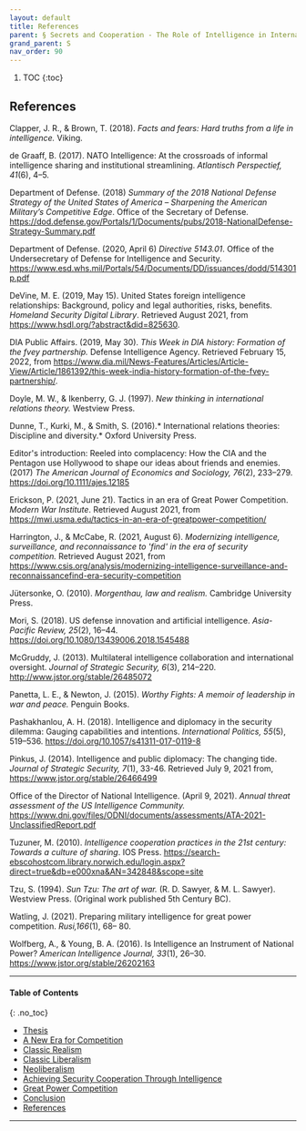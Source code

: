 ```yaml
---
layout: default
title: References    
parent: § Secrets and Cooperation - The Role of Intelligence in International Relations Theory
grand_parent: S
nav_order: 90 
---
```

<style>
.dont-break-out {
  /* These are technically the same, but use both */
  overflow-wrap: break-word;
  word-wrap: break-word;

     -ms-word-break: break-all;
  /* This is the dangerous one in WebKit, as it breaks things wherever */
  word-break: break-all;
  /* Instead use this non-standard one: */
  word-break: break-word;
}

.youtube-container {
    position: relative;
    width: 100%;
    height: 0;
    padding-bottom: 56.25%;
}
.youtube-video {
    position: absolute;
    top: 0;
    left: 0;
    width: 100%;
    height: 100%;
}

</style>

<div class="dont-break-out" markdown="1">

1. TOC
{:toc}

## References
Clapper, J. R., & Brown, T. (2018). *Facts and fears: Hard truths from a life in intelligence.* Viking.

de Graaff, B. (2017). NATO Intelligence: At the crossroads of informal intelligence sharing and institutional streamlining. *Atlantisch Perspectief, 41*(6), 4–5. 

Department of Defense. (2018) *Summary of the 2018 National Defense Strategy of the United States of America – Sharpening the American Military’s Competitive Edge*. Office of the Secretary of Defense. https://dod.defense.gov/Portals/1/Documents/pubs/2018-NationalDefense-Strategy-Summary.pdf

Department of Defense. (2020, April 6) *Directive 5143.01*. Office of the Undersecretary of Defense for Intelligence and Security. https://www.esd.whs.mil/Portals/54/Documents/DD/issuances/dodd/514301p.pdf 

DeVine, M. E. (2019, May 15). United States foreign intelligence relationships: Background, policy and legal authorities, risks, benefits. *Homeland Security Digital Library*. Retrieved August 2021, from https://www.hsdl.org/?abstract&did=825630.

DIA Public Affairs. (2019, May 30). *This Week in DIA history: Formation of the fvey partnership.* Defense Intelligence Agency. Retrieved February 15, 2022, from https://www.dia.mil/News-Features/Articles/Article-View/Article/1861392/this-week-india-history-formation-of-the-fvey-partnership/.

Doyle, M. W., & Ikenberry, G. J. (1997). *New thinking in international relations theory.* Westview Press. 

Dunne, T., Kurki, M., & Smith, S. (2016).* International relations theories: Discipline and diversity.* Oxford University Press.

Editor's introduction: Reeled into complacency: How the CIA and the Pentagon use Hollywood to shape our ideas about friends and enemies. (2017) *The American Journal of Economics and Sociology, 76*(2), 233–279. https://doi.org/10.1111/ajes.12185

Erickson, P. (2021, June 21). Tactics in an era of Great Power Competition. *Modern War Institute*. Retrieved August 2021, from https://mwi.usma.edu/tactics-in-an-era-of-greatpower-competition/

Harrington, J., & McCabe, R. (2021, August 6). *Modernizing intelligence, surveillance, and reconnaissance to 'find' in the era of security competition.* Retrieved August 2021, from https://www.csis.org/analysis/modernizing-intelligence-surveillance-and-reconnaissancefind-era-security-competition 

Jütersonke, O. (2010). *Morgenthau, law and realism.* Cambridge University Press.

Mori, S. (2018). US defense innovation and artificial intelligence. *Asia-Pacific Review, 25*(2), 16–44. https://doi.org/10.1080/13439006.2018.1545488 

McGruddy, J. (2013). Multilateral intelligence collaboration and international oversight. *Journal of Strategic Security, 6*(3), 214–220. http://www.jstor.org/stable/26485072

Panetta, L. E., & Newton, J. (2015). *Worthy Fights: A memoir of leadership in war and peace.* Penguin Books. 

Pashakhanlou, A. H. (2018). Intelligence and diplomacy in the security dilemma: Gauging capabilities and intentions. *International Politics, 55*(5), 519–536. https://doi.org/10.1057/s41311-017-0119-8

Pinkus, J. (2014). Intelligence and public diplomacy: The changing tide. *Journal of Strategic Security, 7*(1), 33-46. Retrieved July 9, 2021 from, https://www.jstor.org/stable/26466499

Office of the Director of National Intelligence. (April 9, 2021). *Annual threat assessment of the US Intelligence Community.* https://www.dni.gov/files/ODNI/documents/assessments/ATA-2021-UnclassifiedReport.pdf

Tuzuner, M. (2010). *Intelligence cooperation practices in the 21st century: Towards a culture of sharing*. IOS Press. https://search-ebscohostcom.library.norwich.edu/login.aspx?direct=true&db=e000xna&AN=342848&scope=site 

Tzu, S. (1994). *Sun Tzu: The art of war.* (R. D. Sawyer, & M. L. Sawyer). Westview Press. (Original work published 5th Century BC).

Watling, J. (2021). Preparing military intelligence for great power competition. *Rusi,166*(1), 68– 80. 

Wolfberg, A., & Young, B. A. (2016). Is Intelligence an Instrument of National Power? *American Intelligence Journal, 33*(1), 26–30. https://www.jstor.org/stable/26202163

***

#### Table of Contents
{: .no_toc}

<ul><li> <a href="/docs/S/Secrets-and-Cooperation-The-Role-of-Intelligence-in-International-Relations-Theory-1/">
Thesis</a></li><li> <a href="/docs/S/Secrets-and-Cooperation-The-Role-of-Intelligence-in-International-Relations-Theory-2/">
A New Era for Competition</a></li><li> <a href="/docs/S/Secrets-and-Cooperation-The-Role-of-Intelligence-in-International-Relations-Theory-3/">
Classic Realism</a></li><li> <a href="/docs/S/Secrets-and-Cooperation-The-Role-of-Intelligence-in-International-Relations-Theory-4/">
Classic Liberalism</a></li><li> <a href="/docs/S/Secrets-and-Cooperation-The-Role-of-Intelligence-in-International-Relations-Theory-5/">
Neoliberalism</a></li><li> <a href="/docs/S/Secrets-and-Cooperation-The-Role-of-Intelligence-in-International-Relations-Theory-6/">
Achieving Security Cooperation Through Intelligence</a></li><li> <a href="/docs/S/Secrets-and-Cooperation-The-Role-of-Intelligence-in-International-Relations-Theory-7/">
Great Power Competition</a></li><li> <a href="/docs/S/Secrets-and-Cooperation-The-Role-of-Intelligence-in-International-Relations-Theory-8/">
Conclusion</a></li><li> <a href="/docs/S/Secrets-and-Cooperation-The-Role-of-Intelligence-in-International-Relations-Theory-9/">
References</a></li></ul>

***

</div>

